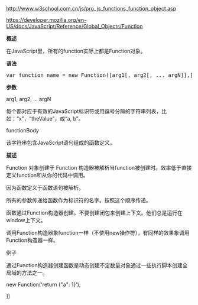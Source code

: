 <p><a href="http://www.w3school.com.cn/js/pro_js_functions_function_object.asp">http://www.w3school.com.cn/js/pro_js_functions_function_object.asp</a></p>
<p><a href="https://developer.mozilla.org/en-US/docs/JavaScript/Reference/Global_Objects/Function">https://developer.mozilla.org/en-US/docs/JavaScript/Reference/Global_Objects/Function</a></p>
<p><strong>概述</strong></p>
<p>在JavaScript里，所有的function实际上都是Function对象。</p>
<p><strong>语法</strong></p>
<div class="cnblogs_Highlighter">
<pre class="brush:javascript;gutter:false;">var function_name = new Function([arg1[, arg2[, ... argN]],] functionBody);
</pre>
</div>
<p><strong>参数</strong></p>
<p>arg1, arg2, ... argN</p>
<p>每个都对应于有效的JavaScript标识符或用逗号分隔的字符串列表，比如：“x”，“theValue”，或“a, b”。</p>
<p>functionBody</p>
<p><span>该字符串包含JavaScript语句组成的函数定义。</span></p>
<p><strong>描述</strong></p>
<p>Function 对象创建于 Function 构造器被解析当function被创建时。效率低于直接定义function和从你的代码中调用。</p>
<p>因为函数定义于函数语句被解析。</p>
<p>所有的参数传递给函数作为标识符的名字。按照这个顺序传递。</p>
<p>函数通过Function构造器创建。不要创建闭包来创建上下文。他们总是运行在window上下文。</p>
<p>调用Function构造器象function一样（不使用new操作符），有同样的效果象调用Function构造器一样。</p>
<p>例子</p>
<p>通过Function构造器创建函数是动态创建不定数量对象通过一些执行脚本创建全局域的方法之一。</p>
<p>new Function('return {"a": 1}');</p>]]